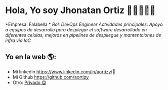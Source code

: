 # Hola, Yo soy Jhonatan Ortiz  👋👨‍💻👩‍💻
*Empresa: Falabella *
*Rol: DevOps Engineer*
*Actvidades principales: Apoyo a equipos de desarrollo para desplegar el software desarrollado en diferentes celulas, mejoras en pipelines de despliegue y mantentciones de infra  via IaC*


## Yo en la web 🌎:
- Mi linkedin <a href="<>">https://www.linkedin.com/in/aortizy/</a>💼
- Mi Github <a href="<>">https://github.com/aortizy </a>
- Otro: <a href="<>"> Privado 😋 </a>